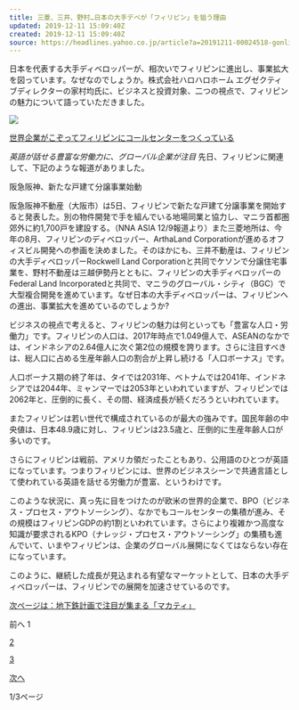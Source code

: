 ```yaml
---
title: 三菱、三井、野村…日本の大手デベが「フィリピン」を狙う理由
updated: 2019-12-11 15:09:40Z
created: 2019-12-11 15:09:40Z
source: https://headlines.yahoo.co.jp/article?a=20191211-00024518-gonline-bus_all
---
```


日本を代表する大手ディベロッパーが、相次いでフィリピンに進出し、事業拡大を図っています。なぜなのでしょうか。株式会社ハロハロホーム エグゼクティブディレクターの家村均氏に、ビジネスと投資対象、二つの視点で、フィリピンの魅力について語っていただきました。

 [ ![](https://amd.c.yimg.jp/im_siggDCKR2NlXqHiaoLPrt1Eupg---x400-y225-q90-exp3h-pril/amd/20191211-00024518-gonline-000-1-view.jpg)](https://headlines.yahoo.co.jp/article?a=20191211-00024518-gonline-bus_all.view-000)

 [世界企業がこぞってフィリピンにコールセンターをつくっている](https://headlines.yahoo.co.jp/article?a=20191211-00024518-gonline-bus_all.view-000)

*英語が話せる豊富な労働力に、グローバル企業が注目*
先日、フィリピンに関連して、下記のような報道がありました。

阪急阪神、新たな戸建て分譲事業始動

阪急阪神不動産（大阪市）は5日、フィリピンで新たな戸建て分譲事業を開始すると発表した。別の物件開発で手を組んでいる地場同業と協力し、マニラ首都圏郊外に約1,700戸を建設する。（NNA ASIA 12/9報道より）また三菱地所は、今年の8月、フィリピンのディベロッパー、ArthaLand Corporationが進めるオフィスビル開発への参画を決めました。そのほかにも、三井不動産は、フィリピンの大手ディベロッパーRockwell Land Corporationと共同でケソンで分譲住宅事業を、野村不動産は三越伊勢丹とともに、フィリピンの大手ディベロッパーのFederal Land Incorporatedと共同で、マニラのグローバル・シティ（BGC）で大型複合開発を進めています。なぜ日本の大手ディベロッパーは、フィリピンへの進出、事業拡大を進めているのでしょうか?

ビジネスの視点で考えると、フィリピンの魅力は何といっても「豊富な人口・労働力」です。フィリピンの人口は、2017年時点で1.049億人で、ASEANのなかでは、インドネシアの2.64億人に次ぐ第2位の規模を誇ります。さらに注目すべきは、総人口に占める生産年齢人口の割合が上昇し続ける「人口ボーナス」です。

人口ボーナス期の終了年は、タイでは2031年、ベトナムでは2041年、インドネシアでは2044年、ミャンマーでは2053年といわれていますが、フィリピンでは2062年と、圧倒的に長く、その間、経済成長が続くだろうといわれています。

またフィリピンは若い世代で構成されているのが最大の強みです。国民年齢の中央値は、日本48.9歳に対し、フィリピンは23.5歳と、圧倒的に生産年齢人口が多いのです。

さらにフィリピンは戦前、アメリカ領だったこともあり、公用語のひとつが英語になっています。つまりフィリピンには、世界のビジネスシーンで共通言語として使われている英語を話せる労働力が豊富、というわけです。

このような状況に、真っ先に目をつけたのが欧米の世界的企業で、BPO（ビジネス・プロセス・アウトソーシング）、なかでもコールセンターの集積が進み、その規模はフィリピンGDPの約1割といわれています。さらにより複雑かつ高度な知識が要求されるKPO（ナレッジ・プロセス・アウトソーシング」の集積も進んでいて、いまやフィリピンは、企業のグローバル展開になくてはならない存在になっています。

このように、継続した成長が見込まれる有望なマーケットとして、日本の大手ディベロッパーは、フィリピンでの展開を加速させているのです。

 [次ページは：地下鉄計画で注目が集まる「マカティ」](https://headlines.yahoo.co.jp/article?a=20191211-00024518-gonline-bus_all&p=2)

前へ
1

[2](https://headlines.yahoo.co.jp/article?a=20191211-00024518-gonline-bus_all&p=2)

[3](https://headlines.yahoo.co.jp/article?a=20191211-00024518-gonline-bus_all&p=3)

[次へ](https://headlines.yahoo.co.jp/article?a=20191211-00024518-gonline-bus_all&p=2)

1/3ページ